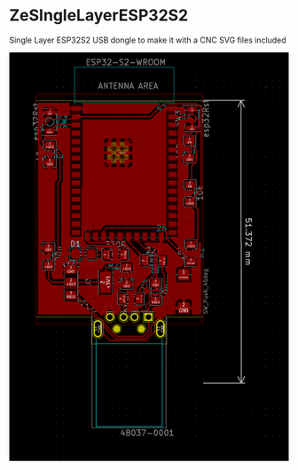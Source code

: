 # ZeSIngleLayerESP32S2
Single Layer ESP32S2 USB dongle to make it with a CNC
SVG files included

![Single layer ESP32S2 PCB](https://github.com/ccadic/ZeSIngleLayerESP32S2/blob/main/songle2.jpg)
